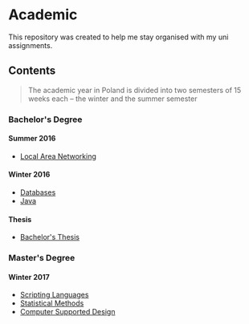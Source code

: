 # Academic

This repository was created to help me stay organised with my uni assignments.

## Contents

> The academic year in Poland is divided into two semesters of 15 weeks each – the winter and the summer semester

### Bachelor's Degree
#### Summer 2016
- [Local Area Networking](local-area-networking-summer-2016/)

#### Winter 2016
- [Databases](databases-winter-2016/)
- [Java](java-winter-2016/)

#### Thesis
- [Bachelor's Thesis](bachelors-thesis/)

### Master's Degree
#### Winter 2017
- [Scripting Languages](scripting-languages-winter-2017)
- [Statistical Methods](statistical-methods-winter-2017)
- [Computer Supported Design](computer-supported-design-winter-2017)
